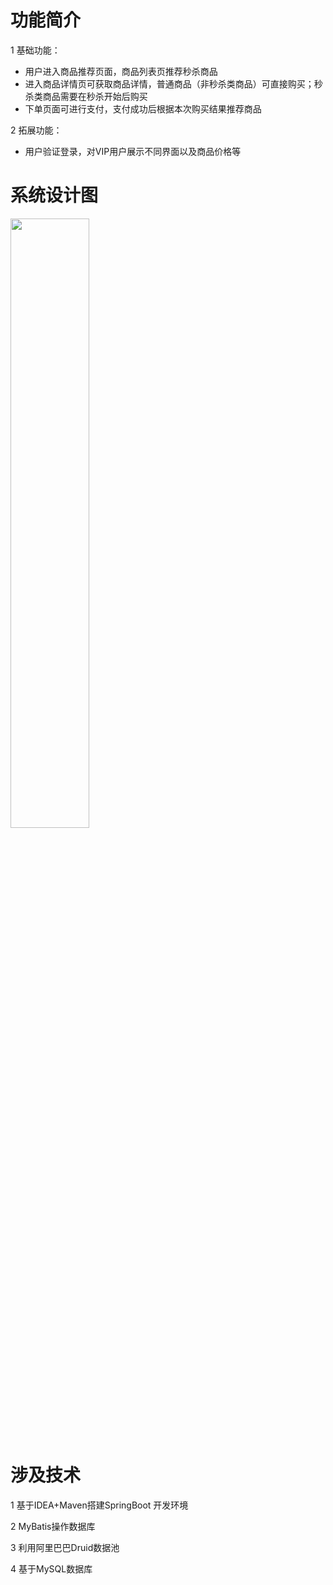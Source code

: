 # 功能简介

1 基础功能：
* 用户进入商品推荐页面，商品列表页推荐秒杀商品
* 进入商品详情页可获取商品详情，普通商品（非秒杀类商品）可直接购买；秒杀类商品需要在秒杀开始后购买
* 下单页面可进行支付，支付成功后根据本次购买结果推荐商品

2 拓展功能：
* 用户验证登录，对VIP用户展示不同界面以及商品价格等


# 系统设计图

<img src="https://github.com/TriciaCX/onlineShopping/blob/master/resourceForIntroduction/%E7%94%B5%E5%95%86%E8%AE%BE%E8%AE%A1%E6%9E%B6%E6%9E%84%E5%9B%BE.png" width = 50% height = 50% div align=centre />


# 涉及技术

1 基于IDEA+Maven搭建SpringBoot 开发环境

2 MyBatis操作数据库

3 利用阿里巴巴Druid数据池

4 基于MySQL数据库


